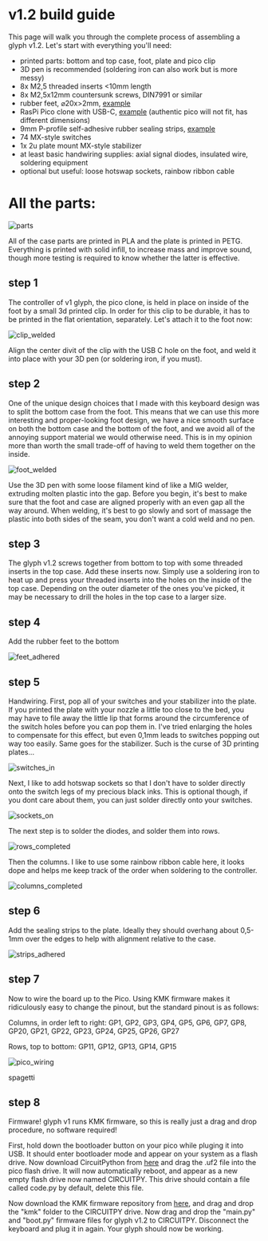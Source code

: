 # v1.2 build guide
This page will walk you through the complete process of assembling a glyph v1.2.
Let's start with everything you'll need:

- printed parts: bottom and top case, foot, plate and pico clip
- 3D pen is recommended (soldering iron can also work but is more messy)
- 8x M2,5 threaded inserts <10mm length
- 8x M2,5x12mm countersunk screws, DIN7991 or similar
- rubber feet, ⌀20x>2mm, [example](https://www.aliexpress.com/item/1005004003601545.html)
- RasPi Pico clone with USB-C, [example](https://www.aliexpress.com/item/1005003928558306.html) (authentic pico will not fit, has different dimensions)
- 9mm P-profile self-adhesive rubber sealing strips, [example](https://www.amazon.se/-/en/RUBBER-IDITATION-Profile-Adhesive-Sealing/dp/B00SM048D0)
- 74 MX-style switches
- 1x 2u plate mount MX-style stabilizer
- at least basic handwiring supplies: axial signal diodes, insulated wire, soldering equipment
- optional but useful: loose hotswap sockets, rainbow ribbon cable

# All the parts:
![parts](https://github.com/galile0-designs/glyphkbd/assets/134774462/1f5ba65c-c2f9-4773-a74f-6a45c9f9c4e4)

All of the case parts are printed in PLA and the plate is printed in PETG. Everything is printed with solid infill, to increase mass and improve sound, though more testing is required to know whether the latter is effective.

## step 1
The controller of v1 glyph, the pico clone, is held in place on inside of the foot by a small 3d printed clip. In order for this clip to be durable, it has to be printed in the flat orientation, separately. Let's attach it to the foot now:

![clip_welded](https://github.com/galile0-designs/glyphkbd/assets/134774462/145010a3-818c-457e-8487-431ef72066fd)

Align the center divit of the clip with the USB C hole on the foot, and weld it into place with your 3D pen (or soldering iron, if you must).

## step 2
One of the unique design choices that I made with this keyboard design was to split the bottom case from the foot. This means that we can use this more interesting and proper-looking foot design, we have a nice smooth surface on both the bottom case and the bottom of the foot, and we avoid all of the annoying support material we would otherwise need. This is in my opinion more than worth the small trade-off of having to weld them together on the inside. 

![foot_welded](https://github.com/galile0-designs/glyphkbd/assets/134774462/9783d125-4a1c-4f56-9e96-d13fba07e498)

Use the 3D pen with some loose filament kind of like a MIG welder, extruding molten plastic into the gap. Before you begin, it's best to make sure that the foot and case are aligned properly with an even gap all the way around. When welding, it's best to go slowly and sort of massage the plastic into both sides of the seam, you don't want a cold weld and no pen.

## step 3
The glyph v1.2 screws together from bottom to top with some threaded inserts in the top case. Add these inserts now. Simply use a soldering iron to heat up and press your threaded inserts into the holes on the inside of the top case. Depending on the outer diameter of the ones you've picked, it may be necessary to drill the holes in the top case to a larger size.

## step 4
Add the rubber feet to the bottom

![feet_adhered](https://github.com/galile0-designs/glyphkbd/assets/134774462/9cad4d78-45d3-4589-bec1-b803a7300d4a)

## step 5 
Handwiring.
First, pop all of your switches and your stabilizer into the plate. If you printed the plate with your nozzle a little too close to the bed, you may have to file away the little lip that forms around the circumference of the switch holes before you can pop them in. I've tried enlarging the holes to compensate for this effect, but even 0,1mm leads to switches popping out way too easily. Same goes for the stabilizer. Such is the curse of 3D printing plates...

![switches_in](https://github.com/galile0-designs/glyphkbd/assets/134774462/e5993229-d74c-491e-bea8-0907ad7d95a2)

Next, I like to add hotswap sockets so that I don't have to solder directly onto the switch legs of my precious black inks. This is optional though, if you dont care about them, you can just solder directly onto your switches.

![sockets_on](https://github.com/galile0-designs/glyphkbd/assets/134774462/948ef6f0-7be7-4f35-891c-4a8f7515e28c)

The next step is to solder the diodes, and solder them into rows.

![rows_completed](https://github.com/galile0-designs/glyphkbd/assets/134774462/8e2c2750-43f3-49ba-b4a5-4e6ee692b2f2)

Then the columns. I like to use some rainbow ribbon cable here, it looks dope and helps me keep track of the order when soldering to the controller.

![columns_completed](https://github.com/galile0-designs/glyphkbd/assets/134774462/2098b3f1-3834-492f-930a-3c55f0d0364f)

## step 6
Add the sealing strips to the plate. Ideally they should overhang about 0,5-1mm over the edges to help with alignment relative to the case.

![strips_adhered](https://github.com/galile0-designs/glyphkbd/assets/134774462/32147a41-5950-4118-95ec-30a9972a23ad)

## step 7
Now to wire the board up to the Pico. Using KMK firmware makes it ridiculously easy to change the pinout, but the standard pinout is as follows:

Columns, in order left to right: GP1, GP2, GP3, GP4, GP5, GP6, GP7, GP8, GP20, GP21, GP22, GP23, GP24, GP25, GP26, GP27

Rows, top to bottom: GP11, GP12, GP13, GP14, GP15

![pico_wiring](https://github.com/galile0-designs/glyphkbd/assets/134774462/d0d3fe54-b48b-4c13-806d-c5207b46bd04)

spagetti

## step 8
Firmware! glyph v1 runs KMK firmware, so this is really just a drag and drop procedure, no software required!

First, hold down the bootloader button on your pico while pluging it into USB. It should enter bootloader mode and appear on your system as a flash drive. Now download CircuitPython from [here](https://circuitpython.org/board/raspberry_pi_pico/) and drag the .uf2 file into the pico flash drive. It will now automatically reboot, and appear as a new empty flash drive now named CIRCUITPY. This drive should contain a file called code.py by default, delete this file.

Now download the KMK firmware repository from [here](https://github.com/KMKfw/kmk_firmware), and drag and drop the "kmk" folder to the CIRCUITPY drive. Now drag and drop the "main.py" and "boot.py" firmware files for glyph v1.2 to CIRCUITPY. Disconnect the keyboard and plug it in again. Your glyph should now be working.
